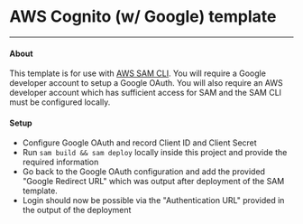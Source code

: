 # AWS Cognito (w/ Google) template
---
#### About
This template is for use with [AWS SAM CLI][1]. You will require a Google developer account to setup a Google OAuth. You will also require an AWS developer account which has sufficient access for SAM and the SAM CLI must be configured locally.

#### Setup
- Configure Google OAuth and record Client ID and Client Secret
- Run `sam build && sam deploy` locally inside this project and provide the required information
- Go back to the Google OAuth configuration and add the provided "Google Redirect URL" which was output after deployment of the SAM template.
- Login should now be possible via the "Authentication URL" provided in the output of the deployment



[1]: https://docs.aws.amazon.com/serverless-application-model/latest/developerguide/install-sam-cli.html